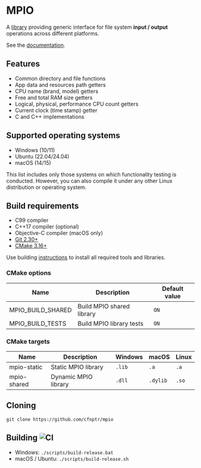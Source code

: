 # MPIO

A [library](https://github.com/cfnptr/mpio) providing generic interface for file system **input / output** operations across different platforms.

See the [documentation](https://cfnptr.github.io/mpio).

## Features

* Common directory and file functions
* App data and resources path getters
* CPU name (brand, model) getters
* Free and total RAM size getters
* Logical, physical, performance CPU count getters
* Current clock (time stamp) getter
* C and C++ implementations

## Supported operating systems

* Windows (10/11)
* Ubuntu (22.04/24.04)
* macOS (14/15)

This list includes only those systems on which functionality testing is conducted.
However, you can also compile it under any other Linux distribution or operating system.

## Build requirements

* C99 compiler
* C++17 compiler (optional)
* Objective-C compiler (macOS only)
* [Git 2.30+](https://git-scm.com/)
* [CMake 3.16+](https://cmake.org/)

Use building [instructions](BUILDING.md) to install all required tools and libraries.

### CMake options

| Name              | Description               | Default value |
|-------------------|---------------------------|---------------|
| MPIO_BUILD_SHARED | Build MPIO shared library | `ON`          |
| MPIO_BUILD_TESTS  | Build MPIO library tests  | `ON`          |

### CMake targets

| Name        | Description          | Windows | macOS    | Linux |
|-------------|----------------------|---------|----------|-------|
| mpio-static | Static MPIO library  | `.lib`  | `.a`     | `.a`  |
| mpio-shared | Dynamic MPIO library | `.dll`  | `.dylib` | `.so` |

## Cloning

```
git clone https://github.com/cfnptr/mpio
```

## Building ![CI](https://github.com/cfnptr/mpio/actions/workflows/cmake.yml/badge.svg)

* Windows: ```./scripts/build-release.bat```
* macOS / Ubuntu: ```./scripts/build-release.sh```